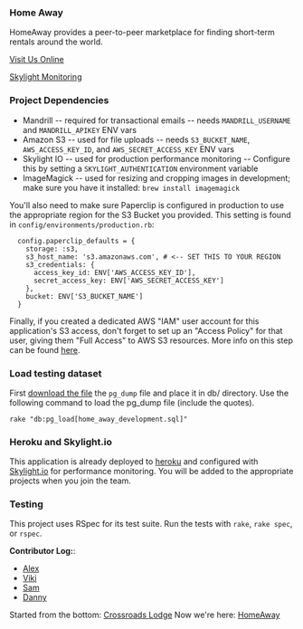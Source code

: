 ### Home Away

HomeAway provides a peer-to-peer marketplace for finding short-term
rentals around the world.

[Visit Us Online](https://home-away.herokuapp.com/)

[Skylight Monitoring](https://www.skylight.io/app/applications/sCCS6fz7N9o)

### Project Dependencies

* Mandrill -- required for transactional emails -- needs `MANDRILL_USERNAME` and `MANDRILL_APIKEY` ENV vars
* Amazon S3 -- used for file uploads -- needs `S3_BUCKET_NAME`, `AWS_ACCESS_KEY_ID`, and `AWS_SECRET_ACCESS_KEY` ENV vars
* Skylight IO -- used for production performance monitoring -- Configure this by setting a `SKYLIGHT_AUTHENTICATION` environment variable
* ImageMagick -- used for resizing and cropping images in development; make sure you have it installed: `brew install imagemagick`

You'll also need to make sure Paperclip is configured in production to use
the appropriate region for the S3 Bucket you provided. This setting is found
in `config/environments/production.rb`:

```
  config.paperclip_defaults = {
    storage: :s3,
    s3_host_name: 's3.amazonaws.com', # <-- SET THIS TO YOUR REGION
    s3_credentials: {
      access_key_id: ENV['AWS_ACCESS_KEY_ID'],
      secret_access_key: ENV['AWS_SECRET_ACCESS_KEY']
    },
    bucket: ENV['S3_BUCKET_NAME']
  }
```

Finally, if you created a dedicated AWS "IAM" user account for this application's
S3 access, don't forget to set up an "Access Policy" for that user, giving them
"Full Access" to AWS S3 resources. More info on this step can be found [here](http://rexstjohn.com/how-to-solve-access-denied-with-heroku-paperclip-s3-ror/).

### Load testing dataset

First [download the file][1] the `pg_dump` file and place it in db/ directory.
Use the following command to load the pg_dump file (include the quotes).
```
rake "db:pg_load[home_away_development.sql]"
```
[1]: https://dl.dropboxusercontent.com/u/61788784/home_away_development.sql?dl=1

### Heroku and Skylight.io

This application is already deployed to [heroku](https://home-away.herokuapp.com/) and configured with [Skylight.io](https://www.skylight.io/app/applications/sCCS6fz7N9o-/1432128600/6h/endpoints) for performance monitoring.
You will be added to the appropriate projects when you join the team.

### Testing

This project uses RSpec for its test suite. Run the tests with `rake`, `rake spec`, or `rspec`.

**Contributor Log:**:
* [Alex](https://github.com/dalexj)
* [Viki](https://github.com/VikiAnn)
* [Sam](https://github.com/skuhlmann)
* [Danny](https://github.com/dglunz)

Started from the bottom: [Crossroads Lodge](https://crossroads-lodge.herokuapp.com/)
Now we're here: [HomeAway](http://home-away.herokuapp.com/)
